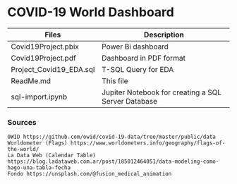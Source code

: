 # COVID-19 World Dashboard

| Files | Description |
| --- | ----------- |
| Covid19Project.pbix | Power Bi dashboard |  
| Covid19Project.pdf | Dashboard in PDF format |  
| Project_Covid19_EDA.sql | T-SQL Query for EDA |
| ReadMe.md | This file |
| sql-import.ipynb | Jupiter Notebook for creating a SQL Server Database |

### Sources  
    OWID https://github.com/owid/covid-19-data/tree/master/public/data  
    Worldometer (Flags) https://www.worldometers.info/geography/flags-of-the-world/  
    La Data Web (Calendar Table) https://blog.ladataweb.com.ar/post/185012464051/data-modeling-como-hago-una-tabla-fecha
    Fondo https://unsplash.com/@fusion_medical_animation
